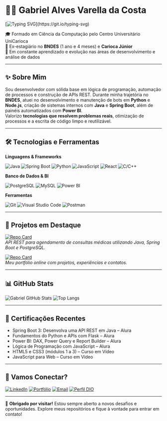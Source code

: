 # 👨‍💻 Gabriel Alves Varella da Costa

[![Typing SVG](https://readme-typing-svg.demolab.com?font=Fira+Code&pause=1000&color=ffff&width=1000&lines=Desenvolvedor+Full+Stack+apaixonado+por+tecnologia!;Experiência+em+Back-end%2C+Front-end+e+Análise+de+Dados.;Seja+bem-vindo+ao+meu+GitHub!)](https://git.io/typing-svg)

🎓 Formado em Ciência da Computação pelo Centro Universitário UniCarioca  
💼 Ex-estagiário no **BNDES** (1 ano e 4 meses) e **Carioca Júnior**  
🚀 Em constante aprendizado e evolução nas áreas de desenvolvimento e análise de dados

---

## ✨ Sobre Mim

Sou desenvolvedor com sólida base em lógica de programação, automação de processos e construção de APIs REST. Durante minha trajetória no **BNDES**, atuei no desenvolvimento e manutenção de bots em **Python** e **Node.js**, criação de sistemas internos com **Java** e **Spring Boot**, além de painéis automatizados com **Power BI**.  
Valorizo **tecnologias que resolvem problemas reais**, otimização de processos e a escrita de código limpo e reutilizável.

---

## 🛠️ Tecnologias e Ferramentas

**Linguagens & Frameworks**

![Java](https://img.shields.io/badge/Java-ED8B00?style=for-the-badge&logo=openjdk&logoColor=white)
![Spring Boot](https://img.shields.io/badge/SpringBoot-6DB33F?style=for-the-badge&logo=springboot&logoColor=white)
![Python](https://img.shields.io/badge/Python-3670A0?style=for-the-badge&logo=python&logoColor=ffdd54)
![JavaScript](https://img.shields.io/badge/JavaScript-F7DF1E?style=for-the-badge&logo=javascript&logoColor=black)
![React](https://img.shields.io/badge/React-20232A?style=for-the-badge&logo=react&logoColor=61DAFB)
![C/C++](https://img.shields.io/badge/C%2FC%2B%2B-00599C?style=for-the-badge&logo=c&logoColor=white)

**Banco de Dados & BI**

![PostgreSQL](https://img.shields.io/badge/PostgreSQL-316192?style=for-the-badge&logo=postgresql&logoColor=white)
![MySQL](https://img.shields.io/badge/MySQL-0d6efd?style=for-the-badge&logo=mysql&logoColor=white)
![Power BI](https://img.shields.io/badge/Power%20BI-F2C811?style=for-the-badge&logo=powerbi&logoColor=black)

**Ferramentas**

![Git](https://img.shields.io/badge/GIT-E44C30?style=for-the-badge&logo=git&logoColor=white)
![Visual Studio Code](https://img.shields.io/badge/VSCode-007ACC?style=for-the-badge&logo=visualstudiocode&logoColor=white)
![Postman](https://img.shields.io/badge/Postman-FF6C37?style=for-the-badge&logo=postman&logoColor=white)

---

## 📌 Projetos em Destaque

[![Repo Card](https://github-readme-stats.vercel.app/api/pin/?username=Gabriel1000000&repo=API-Rest-Aplicacao-Med.Voll&theme=highcontrast)](https://github.com/Gabriel1000000/API-Rest-Aplicacao-Med.Voll)  
_API REST para agendamento de consultas médicas utilizando Java, Spring Boot e PostgreSQL._

[![Repo Card](https://github-readme-stats.vercel.app/api/pin/?username=Gabriel1000000&repo=Meu-portfolio&theme=highcontrast)](https://github.com/Gabriel1000000/Meu-portfolio)  
_Meu portfólio online com projetos, experiências e contatos._

---

## 📊 GitHub Stats

![Gabriel GitHub Stats](https://github-readme-stats.vercel.app/api?username=Gabriel1000000&show_icons=true&theme=highcontrast&count_private=true)
![Top Langs](https://github-readme-stats.vercel.app/api/top-langs/?username=Gabriel1000000&layout=compact&theme=highcontrast)

---

## 🧠 Certificações Recentes

- Spring Boot 3: Desenvolva uma API REST em Java – Alura  
- Fundamentos do Python e APIs com Flask – Alura  
- Power BI: DAX, Power Query e Report Builder – Alura  
- Lógica de Programação com JavaScript – Alura  
- HTML5 e CSS3 (módulos 1 a 3) – Curso em Vídeo  
- JavaScript para Web – Curso em Vídeo

---

## 🤝 Vamos Conectar?

[![LinkedIn](https://img.shields.io/badge/-LinkedIn-000?style=for-the-badge&logo=linkedin&logoColor=30A3DC)](https://www.linkedin.com/in/gabriel-alves-varella-da-costa-07883a235)
[![Portfólio](https://img.shields.io/badge/-Portfólio-000?style=for-the-badge&logo=githubpages&logoColor=white)](https://gabriel1000000.github.io/Meu-portfolio/)
[![Email](https://img.shields.io/badge/-Email-000?style=for-the-badge&logo=gmail&logoColor=E94D5F)](mailto:gabriel.alves.varella@gmail.com)
[![Perfil DIO](https://img.shields.io/badge/-Perfil%20DIO-30A3DC?style=for-the-badge)](https://web.dio.me/users/gabriel_varella1327)

---

🧩 **Obrigado por visitar!** Estou sempre aberto a novos desafios e oportunidades. Explore meus repositórios e fique à vontade para entrar em contato!
